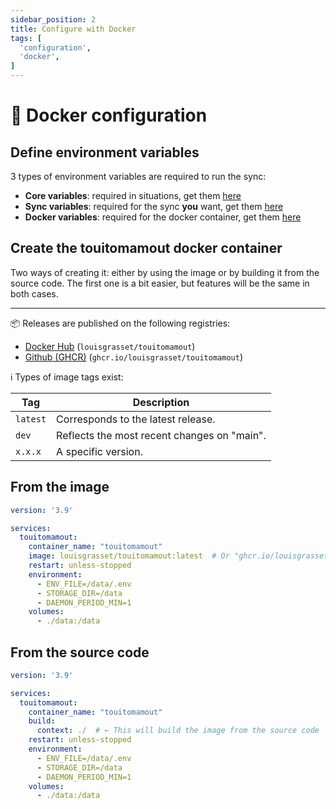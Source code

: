 ```yaml
---
sidebar_position: 2
title: Configure with Docker
tags: [
  'configuration',
  'docker',
]
---
```


# 🐳 Docker configuration

## Define environment variables
3 types of environment variables are required to run the sync:
- **Core variables**: required in situations, get them [here](/docs/resources/environment-variables#core-variables)
- **Sync variables**: required for the sync **you** want, get them [here](/docs/resources/environment-variables#synchronization-)
- **Docker variables**: required for the docker container, get them [here](/docs/resources/environment-variables#configuration-with-docker-)

## Create the touitomamout docker container
Two ways of creating it: either by using the image or by building it from the source code. The first one is a bit easier, but features will be the same in both cases.

---
📦 Releases are published on the following registries:
- [Docker Hub](https://hub.docker.com/r/louisgrasset/touitomamout) (`louisgrasset/touitomamout`)
- [Github (GHCR)](https://github.com/louisgrasset/touitomamout/pkgs/container/touitomamout) (`ghcr.io/louisgrasset/touitomamout`)

ℹ️ Types of image tags exist:

| Tag      | Description                                 |
|----------|---------------------------------------------|
| `latest` | Corresponds to the latest release.          |
| `dev`    | Reflects the most recent changes on "main". |
| `x.x.x`  | A specific version.                         |

## From the image
```yml title="docker-compose.yml"
version: '3.9'

services:
  touitomamout:
    container_name: "touitomamout"
    image: louisgrasset/touitomamout:latest  # Or "ghcr.io/louisgrasset/touitomamout:latest"
    restart: unless-stopped
    environment:
      - ENV_FILE=/data/.env
      - STORAGE_DIR=/data
      - DAEMON_PERIOD_MIN=1
    volumes:
      - ./data:/data
```
## From the source code
```yml title="docker-compose.source.yml"
version: '3.9'

services:
  touitomamout:
    container_name: "touitomamout"
    build:
      context: ./  # ← This will build the image from the source code
    restart: unless-stopped
    environment:
      - ENV_FILE=/data/.env
      - STORAGE_DIR=/data
      - DAEMON_PERIOD_MIN=1
    volumes:
      - ./data:/data
```
